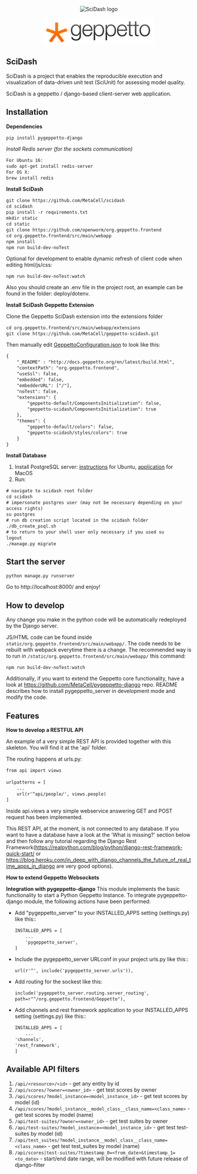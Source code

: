 <p align="center">
  <img src="http://scidash.github.io/assets/scidash-text.png" alt="SciDash logo"/>
</p>
<p align="center">
    <img src="https://github.com/tarelli/bucket/blob/master/geppetto%20logo.png?raw=true" alt="Geppetto logo"/>
</p>

## SciDash

SciDash is a project that enables the reproducible execution and visualization of data-driven unit test (SciUnit) for assessing model quality.

SciDash is a geppetto / django-based client-server web application.

## Installation

**Dependencies**
```
pip install pygeppetto-django
```

*Install Redis server (for the sockets communication)*
```
For Ubuntu 16:
sudo apt-get install redis-server
For OS X:
brew install redis
```

**Install SciDash**

```
git clone https://github.com/MetaCell/scidash
cd scidash
pip install -r requirements.txt
mkdir static
cd static
git clone https://github.com/openworm/org.geppetto.frontend
cd org.geppetto.frontend/src/main/webapp
npm install
npm run build-dev-noTest
```
Optional for development to enable dynamic refresh of client code when editing html/js/css:
```
npm run build-dev-noTest:watch
```

Also you should create an .env file in the project root, an example can be found in the folder: deploy/dotenv.

**Install SciDash Geppetto Extension**

Clone the Geppetto SciDash extension into the extensions folder
```
cd org.geppetto.frontend/src/main/webapp/extensions
git clone https://github.com/MetaCell/geppetto-scidash.git
```

Then manually edit [GeppettoConfiguration.json](https://github.com/openworm/org.geppetto.frontend/blob/master/src/main/webapp/GeppettoConfiguration.json) to look like this:
```
{
    "_README" : "http://docs.geppetto.org/en/latest/build.html",
    "contextPath": "org.geppetto.frontend",
    "useSsl": false,
    "embedded": false,
    "embedderURL": ["/"],
    "noTest": false,
    "extensions": {
        "geppetto-default/ComponentsInitialization": false,
        "geppetto-scidash/ComponentsInitialization": true
    },
    "themes": {
        "geppetto-default/colors": false,
        "geppetto-scidash/styles/colors": true
    }
}
```

**Install Database**

1. Install PostgreSQL server: [instructions](https://www.postgresql.org/download/linux/ubuntu/) for Ubuntu, [application](https://postgresapp.com/) for MacOS
2. Run:
```
# navigate to scidash root folder
cd scidash
# impersonate postgres user (may not be necessary depending on your access rights)
su postgres
# run db creation script located in the scidash folder
./db_create_psql.sh
# to return to your shell user only necessary if you used su
logout
./manage.py migrate
```

## Start the server
```
python manage.py runserver
```

Go to http://localhost:8000/ and enjoy!

## How to develop

Any change you make in the python code will be automatically redeployed by the Django server.

JS/HTML code can be found inside `static/org.geppetto.frontend/src/main/webapp/`. The code needs to be rebuilt with webpack everytime there is a change. The recommended way is to run in `/static/org.geppetto.frontend/src/main/webapp/` this command:
```
npm run build-dev-noTest:watch
```

Additionally, if you want to extend the Geppetto core functionality, have a look at https://github.com/MetaCell/pygeppetto-django repo. README describes how to install pygeppetto_server in development mode and modify the code.

## Features

**How to develop a RESTFUL API**

An example of a very simple REST API is provided together with this skeleton. You will find it at the 'api' folder.

The routing happens at urls.py:
```
from api import views

urlpatterns = [
    ...
    url(r'^api/people/', views.people)
]
```

Inside api.views a very simple webservice answering GET and POST request has been implemented.

This REST API, at the moment, is not connected to any database. If you want to have a database have a look at the 'What is missing?' section below and then follow any tutorial regarding the Django Rest Framework(https://realpython.com/blog/python/django-rest-framework-quick-start/ or https://blog.heroku.com/in_deep_with_django_channels_the_future_of_real_time_apps_in_django are very good options).

**How to extend Geppetto Websockets**

**Integration with pygeppetto-django**
This module implements the basic functionality to start a Python Geppetto Instance. To integrate pygeppetto-django module, the following actions have been performed:

- Add "pygeppetto_server" to your INSTALLED_APPS setting (settings.py) like this::
    ```
    INSTALLED_APPS = [
        ...
        'pygeppetto_server',
    ]
    ```

- Include the pygeppetto_server URLconf in your project urls.py like this::
    ```
    url(r'^', include('pygeppetto_server.urls')),
    ```
- Add routing for the sockest like this:
    ```
    include('pygeppetto_server.routing.server_routing', path=r"^/org.geppetto.frontend/Geppetto"),
    ```
- Add channels and rest framework application to your INSTALLED_APPS setting (settings.py) like this::
    ```
    INSTALLED_APPS = [
        ...
    'channels',
    'rest_framework',
    ]
    ```

## Available API filters

1. `/api/<resource>/<id>` - get any entity by id
2. `/api/scores/?owner=<owner_id>` - get test scores by owner
3. `/api/scores/?model_instance=<model_instance_id>` - get test scores by model (id)
4. `/api/scores/?model_instance__model_class__class_name=<class_name>` - get test scores by model (name)
5. `/api/test-suites/?owner=<owner_id>` - get test suites by owner
6. `/api/test-suites/?model_instance=<model_instance_id>` - get test test-suites by model (id)
7. `/api/test_suites/?model_instance__model_class__class_name=<class_name>` - get test test_suites by model (name)
8. `/api/scores|test-suites/?timestamp_0=<from_date>&timestamp_1=<to_date>` - start/end date range, will be modified with future release of django-filter
